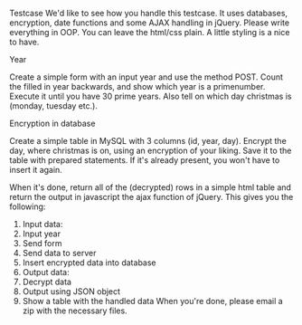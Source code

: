 Testcase
We'd like to see how you handle this testcase. It uses databases, encryption,
date functions and some AJAX handling in jQuery. Please write everything in
OOP. You can leave the html/css plain. A little styling is a nice to have.

Year

Create a simple form with an input year and use the method POST.
Count the filled in year backwards, and show which year is a primenumber.
Execute it until you have 30 prime years. Also tell on which day christmas is
(monday, tuesday etc.).

Encryption in database

Create a simple table in MySQL with 3 columns (id, year, day).
Encrypt the day, where christmas is on, using an encryption of your liking. Save
it to the table with prepared statements. If it's already present, you won't have
to insert it again.

When it's done, return all of the (decrypted) rows in a simple html table and
return the output in javascript the ajax function of jQuery.
This gives you the following:

1. Input data:
1. Input year
2. Send form
1. Send data to server
2. Insert encrypted data into database
2. Output data:
1. Decrypt data
2. Output using JSON object
3. Show a table with the handled data
When you're done, please email a zip with the necessary files.
